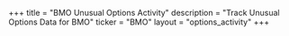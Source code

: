+++
title = "BMO Unusual Options Activity"
description = "Track Unusual Options Data for BMO"
ticker = "BMO"
layout = "options_activity"
+++

